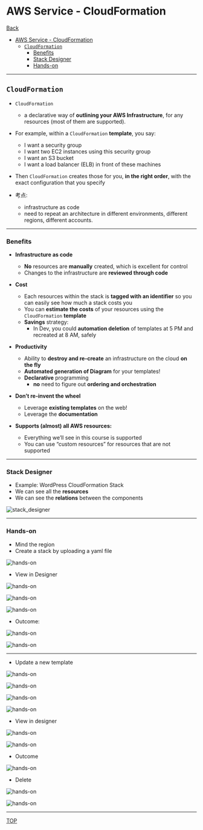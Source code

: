 # AWS Service - CloudFormation

[Back](../../index.md)

- [AWS Service - CloudFormation](#aws-service---cloudformation)
  - [`CloudFormation`](#cloudformation)
    - [Benefits](#benefits)
    - [Stack Designer](#stack-designer)
    - [Hands-on](#hands-on)

---

## `CloudFormation`

- `CloudFormation`

  - a declarative way of **outlining your AWS Infrastructure**, for any resources (most of them are supported).

- For example, within a `CloudFormation` **template**, you say:

  - I want a security group
  - I want two EC2 instances using this security group
  - I want an S3 bucket
  - I want a load balancer (ELB) in front of these machines

- Then `CloudFormation` creates those for you, **in the right order**, with the exact configuration that you specify

- 考点:
  - infrastructure as code
  - need to repeat an architecture in different environments, different regions, different accounts.

---

### Benefits

- **Infrastructure as code**
  - **No** resources are **manually** created, which is excellent for control
  - Changes to the infrastructure are **reviewed through code**
- **Cost**

  - Each resources within the stack is **tagged with an identifier** so you can easily see how much a stack costs you
  - You can **estimate the costs** of your resources using the `CloudFormation` **template**
  - **Savings** strategy:
    - In Dev, you could **automation deletion** of templates at 5 PM and recreated at 8 AM, safely

- **Productivity**

  - Ability to **destroy and re-create** an infrastructure on the cloud **on the fly**
  - **Automated generation of Diagram** for your templates!
  - **Declarative** programming
    - **no** need to figure out **ordering and orchestration**

- **Don’t re-invent the wheel**

  - Leverage **existing templates** on the web!
  - Leverage the **documentation**

- **Supports (almost) all AWS resources:**
  - Everything we’ll see in this course is supported
  - You can use “custom resources” for resources that are not supported

---

### Stack Designer

- Example: WordPress CloudFormation Stack
- We can see all the **resources**
- We can see the **relations** between the components

![stack_designer](./pic/stack_designer.png)

---

### Hands-on

- Mind the region
- Create a stack by uploading a yaml file

![hands-on](./pic/cloudformation_handson01.png)

- View in Designer

![hands-on](./pic/cloudformation_handson02.png)

![hands-on](./pic/cloudformation_handson03.png)

![hands-on](./pic/cloudformation_handson04.png)

- Outcome:

![hands-on](./pic/cloudformation_handson06.png)

![hands-on](./pic/cloudformation_handson05.png)

---

- Update a new template

![hands-on](./pic/cloudformation_handson07.png)

![hands-on](./pic/cloudformation_handson08.png)

![hands-on](./pic/cloudformation_handson09.png)

![hands-on](./pic/cloudformation_handson10.png)

- View in designer

![hands-on](./pic/cloudformation_handson11.png)

![hands-on](./pic/cloudformation_handson12.png)

- Outcome

![hands-on](./pic/cloudformation_handson13.png)

- Delete

![hands-on](./pic/cloudformation_handson14.png)

![hands-on](./pic/cloudformation_handson15.png)

---

[TOP](#aws-service---cloudformation)
